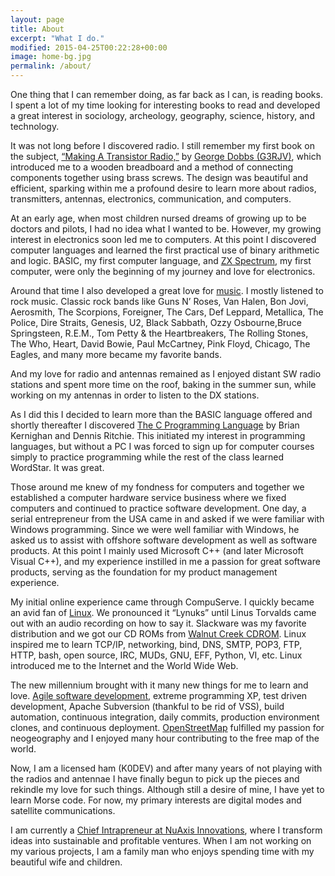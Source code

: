 ```yaml
---
layout: page
title: About
excerpt: "What I do."
modified: 2015-04-25T00:22:28+00:00
image: home-bg.jpg
permalink: /about/
---
```

One thing that I can remember doing, as far back as I can, is reading books. I spent a lot of my time looking for interesting books to read and developed a great interest in sociology, archeology, geography, science, history, and technology.

It was not long before I discovered radio. I still remember my first book on the subject, [“Making A Transistor Radio,”][1] by [George Dobbs (G3RJV)][2], which introduced me to a wooden breadboard and a method of connecting components together using brass screws. The design was beautiful and efficient, sparking within me a profound desire to learn more about radios, transmitters, antennas, electronics, communication, and computers.

At an early age, when most children nursed dreams of growing up to be doctors and pilots, I had no idea what I wanted to be. However, my growing interest in electronics soon led me to computers. At this point I discovered computer languages and learned the first practical use of binary arithmetic and logic. BASIC, my first computer language, and [ZX Spectrum][3], my first computer, were only the beginning of my journey and love for electronics.

Around that time I also developed a great love for [music][4]. I mostly listened to rock music. Classic rock bands like Guns N’ Roses, Van Halen, Bon Jovi, Aerosmith, The Scorpions, Foreigner, The Cars, Def Leppard, Metallica, The Police, Dire Straits, Genesis, U2, Black Sabbath, Ozzy Osbourne,Bruce Springsteen, R.E.M., Tom Petty & the Heartbreakers, The Rolling Stones, The Who, Heart, David Bowie, Paul McCartney, Pink Floyd, Chicago, The Eagles, and many more became my favorite bands.

And my love for radio and antennas remained as I enjoyed distant SW radio stations and spent more time on the roof, baking in the summer sun, while working on my antennas in order to listen to the DX stations.

As I did this I decided to learn more than the BASIC language offered and shortly thereafter I discovered [The C Programming Language][5] by Brian Kernighan and Dennis Ritchie. This initiated my interest in programming languages, but without a PC I was forced to sign up for computer courses simply to practice programming while the rest of the class learned WordStar. It was great.

Those around me knew of my fondness for computers and together we established a computer hardware service business where we fixed computers and continued to practice software development. One day, a serial entrepreneur from the USA came in and asked if we were familiar with Windows programming. Since we were well familiar with Windows, he asked us to assist with offshore software development as well as software products. At this point I mainly used Microsoft C++ (and later Microsoft Visual C++), and my experience instilled in me a passion for great software products, serving as the foundation for my product management experience.

My initial online experience came through CompuServe. I quickly became an avid fan of [Linux][6]. We pronounced it “Lynuks” until Linus Torvalds came out with an audio recording on how to say it. Slackware was my favorite distribution and we got our CD ROMs from [Walnut Creek CDROM][7]. Linux inspired me to learn TCP/IP, networking, bind, DNS, SMTP, POP3, FTP, HTTP, bash, open source, IRC, MUDs, GNU, EFF, Python, VI, etc. Linux introduced me to the Internet and the World Wide Web.

The new millennium brought with it many new things for me to learn and love. [Agile software development][8], extreme programming XP, test driven development, Apache Subversion (thankful to be rid of VSS), build automation, continuous integration, daily commits, production environment clones, and continuous deployment. [OpenStreetMap][9] fulfilled my passion for neogeography and I enjoyed many hour contributing to the free map of the world.

Now, I am a licensed ham (K0DEV) and after many years of not playing with the radios and antennae I have finally begun to pick up the pieces and rekindle my love for such things. Although still a desire of mine, I have yet to learn Morse code. For now, my primary interests are digital modes and satellite communications.

I am currently a [Chief Intrapreneur at NuAxis Innovations][10], where I transform ideas into sustainable and profitable ventures. When I am not working on my various projects, I am a family man who enjoys spending time with my beautiful wife and children.

[1]: http://www.mds975.co.uk/Content/george_dobbs_trf_radio.html
[2]: http://www.gqrp.com/about.htm
[3]: http://en.wikipedia.org/wiki/ZX_Spectrum
[4]: http://www.last.fm/user/sharjeelaziz
[5]: http://en.wikipedia.org/wiki/The_C_Programming_Language
[6]: http://en.wikipedia.org/wiki/Linux
[7]: http://en.wikipedia.org/wiki/Walnut_Creek_CDROM
[8]: http://agilemanifesto.org/
[9]: https://www.openstreetmap.org/user/shaji/history
[10]: https://www.linkedin.com/in/sharjeelaziz
